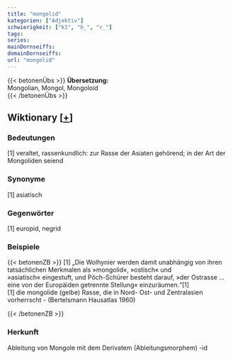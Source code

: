 ```yaml
---
title: "mongolid"
kategorien: ["Adjektiv"]
schwierigkeit: ["k1", "h_", "r_"]
tags:
series:
mainDornseiffs:
domainDornseiffs:
url: "mongolid"
---
```


{{< betonenÜbs >}}
**Übersetzung:**  
Mongolian, Mongol, Mongoloid  
{{< /betonenÜbs >}}

## Wiktionary [[+](https://de.wiktionary.org/wiki/mongolid)]

### Bedeutungen
[1] veraltet, rassenkundlich: zur Rasse der Asiaten gehörend; in der Art der Mongoliden seiend  

### Synonyme
[1] asiatisch  

### Gegenwörter
[1] europid, negrid  

### Beispiele
{{< betonenZB >}}
[1] „Die Wolhynier werden damit unabhängig von ihren tatsächlichen Merkmalen als »mongolid«, »ostisch« und »asiatisch« eingestuft, und Pöch-Schürer besteht darauf, »der Ostrasse … eine von der Europäiden getrennte Stellung« einzuräumen.“[1]  
[1] die mongolide (gelbe) Rasse, die in Nord- Ost- und Zentralasien vorherrscht - (Bertelsmann Hausatlas 1960)  

{{< /betonenZB >}}
### Herkunft
Ableitung von Mongole mit dem Derivatem (Ableitungsmorphem) -id  


